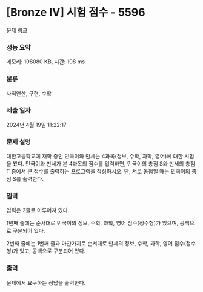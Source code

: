 # [Bronze IV] 시험 점수 - 5596 

[문제 링크](https://www.acmicpc.net/problem/5596) 

### 성능 요약

메모리: 108080 KB, 시간: 108 ms

### 분류

사칙연산, 구현, 수학

### 제출 일자

2024년 4월 19일 11:22:17

### 문제 설명

<p>대한고등학교에 재학 중인 민국이와 만세는 4과목(정보, 수학, 과학, 영어)에 대한 시험을 봤다. 민국이와 만세가 본 4과목의 점수를 입력하면, 민국이의 총점 S와 만세의 총점 T 중에서 큰 점수를 출력하는 프로그램을 작성하시오. 단, 서로 동점일 때는 민국이의 총점 S를 출력한다.</p>

### 입력 

 <p>입력은 2줄로 이루어져 있다.</p>

<p>1번째 줄에는 순서대로 민국이의 정보, 수학, 과학, 영어 점수(정수형)가 있으며, 공백으로 구분되어 있다.</p>

<p>2번째 줄에는 1번째 줄과 마찬가지로 순서대로 만세의 정보, 수학, 과학, 영어 점수(정수형)가 있고, 공백으로 구분되어 있다.</p>

### 출력 

 <p>문제에서 요구하는 정답을 출력한다.</p>

